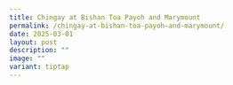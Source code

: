 ```yaml
---
title: Chingay at Bishan Toa Payoh and Marymount
permalink: /chingay-at-bishan-toa-payoh-and-marymount/
date: 2025-03-01
layout: post
description: ""
image: ""
variant: tiptap
---
```

